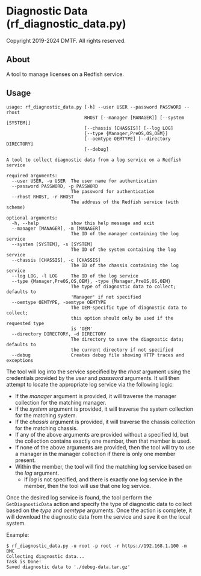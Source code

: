 # Diagnostic Data (rf_diagnostic_data.py)

Copyright 2019-2024 DMTF.  All rights reserved.

## About

A tool to manage licenses on a Redfish service.

## Usage

```
usage: rf_diagnostic_data.py [-h] --user USER --password PASSWORD --rhost
                             RHOST [--manager [MANAGER]] [--system [SYSTEM]]
                             [--chassis [CHASSIS]] [--log LOG]
                             [--type {Manager,PreOS,OS,OEM}]
                             [--oemtype OEMTYPE] [--directory DIRECTORY]
                             [--debug]

A tool to collect diagnostic data from a log service on a Redfish service

required arguments:
  --user USER, -u USER  The user name for authentication
  --password PASSWORD, -p PASSWORD
                        The password for authentication
  --rhost RHOST, -r RHOST
                        The address of the Redfish service (with scheme)

optional arguments:
  -h, --help            show this help message and exit
  --manager [MANAGER], -m [MANAGER]
                        The ID of the manager containing the log service
  --system [SYSTEM], -s [SYSTEM]
                        The ID of the system containing the log service
  --chassis [CHASSIS], -c [CHASSIS]
                        The ID of the chassis containing the log service
  --log LOG, -l LOG     The ID of the log service
  --type {Manager,PreOS,OS,OEM}, -type {Manager,PreOS,OS,OEM}
                        The type of diagnostic data to collect; defaults to
                        'Manager' if not specified
  --oemtype OEMTYPE, -oemtype OEMTYPE
                        The OEM-specific type of diagnostic data to collect;
                        this option should only be used if the requested type
                        is 'OEM'
  --directory DIRECTORY, -d DIRECTORY
                        The directory to save the diagnostic data; defaults to
                        the current directory if not specified
  --debug               Creates debug file showing HTTP traces and exceptions
```

The tool will log into the service specified by the *rhost* argument using the credentials provided by the *user* and *password* arguments.
It will then attempt to locate the appropriate log service via the following logic:

* If the *manager* argument is provided, it will traverse the manager collection for the matching manager.
* If the *system* argument is provided, it will traverse the system collection for the matching system.
* If the *chassis* argument is provided, it will traverse the chassis collection for the matching chassis.
* If any of the above arguments are provided without a specified Id, but the collection contains exactly one member, then that member is used.
* If none of the above arguments are provided, then the tool will try to use a manager in the manager collection if there is only one member present.
* Within the member, the tool will find the matching log service based on the *log* argument.
    * If *log* is not specified, and there is exactly one log service in the member, then the tool will use that one log service.

Once the desired log service is found, the tool perform the `GetDiagnosticData` action and specify the type of diagnostic data to collect based on the *type* and *oemtype* arguments.
Once the action is complete, it will download the diagnostic data from the service and save it on the local system.

Example:

```
$ rf_diagnostic_data.py -u root -p root -r https://192.168.1.100 -m BMC
Collecting diagnostic data...
Task is Done!
Saved diagnostic data to './debug-data.tar.gz'
```
